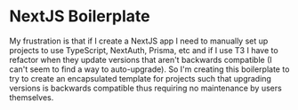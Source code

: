 # NextJS Boilerplate

My frustration is that if I create a NextJS app I need to manually set up projects to use TypeScript, NextAuth, Prisma, etc and if I use T3 I have to refactor when they update versions that aren't backwards compatible (I can't seem to find a way to auto-upgrade). So I'm creating this boilerplate to try to create an encapsulated template for projects such that upgrading versions is backwards compatible thus requiring no maintenance by users themselves.
